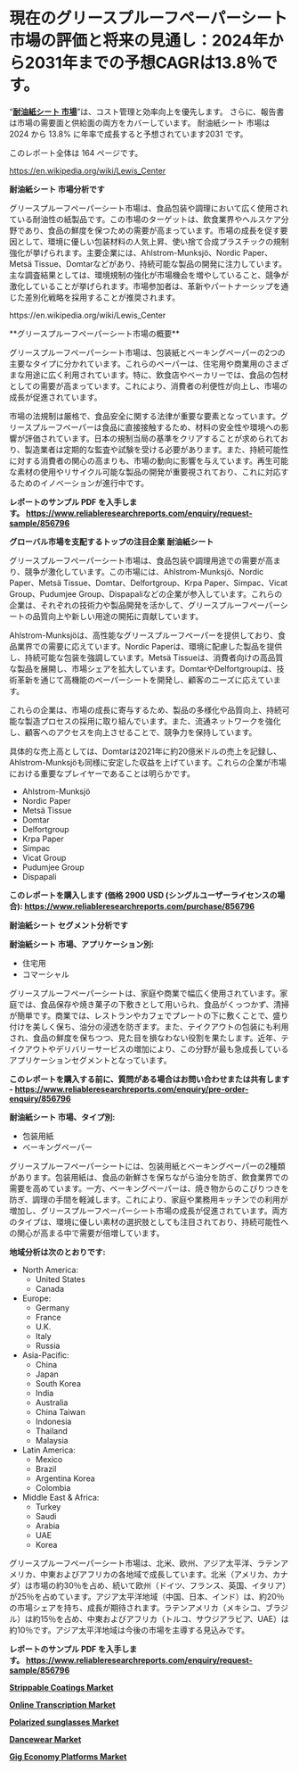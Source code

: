 <p><h1>現在のグリースプルーフペーパーシート市場の評価と将来の見通し：2024年から2031年までの予想CAGRは13.8％です。</h1></p><p>&ldquo;<strong><a href="https://www.reliableresearchreports.com/greaseproof-paper-sheet-r856796?utm_campaign=107&utm_medium=9&utm_source=Github&utm_content=ia&utm_term=20112024&utm_id=greaseproof-paper-sheet">耐油紙シート 市場</a></strong>&rdquo;は、コスト管理と効率向上を優先します。 さらに、報告書は市場の需要面と供給面の両方をカバーしています。 耐油紙シート 市場は 2024 から 13.8% に年率で成長すると予想されています2031 です。</p>
<p>このレポート全体は 164 ページです。</p>
<p><a href="https://en.wikipedia.org/wiki/Lewis_Center?utm_campaign=107&utm_medium=9&utm_source=Github&utm_content=ia&utm_term=20112024&utm_id=greaseproof-paper-sheet">https://en.wikipedia.org/wiki/Lewis_Center</a></p>
<p><strong>耐油紙シート 市場分析です</strong></p>
<p><p>グリースプルーフペーパーシート市場は、食品包装や調理において広く使用されている耐油性の紙製品です。この市場のターゲットは、飲食業界やヘルスケア分野であり、食品の鮮度を保つための需要が高まっています。市場の成長を促す要因として、環境に優しい包装材料の人気上昇、使い捨て合成プラスチックの規制強化が挙げられます。主要企業には、Ahlstrom-Munksjö、Nordic Paper、Metsä Tissue、Domtarなどがあり、持続可能な製品の開発に注力しています。主な調査結果としては、環境規制の強化が市場機会を増やしていること、競争が激化していることが挙げられます。市場参加者は、革新やパートナーシップを通じた差別化戦略を採用することが推奨されます。</p></p>
<p>https://en.wikipedia.org/wiki/Lewis_Center</p>
<p><p>**グリースプルーフペーパーシート市場の概要**</p><p>グリースプルーフペーパーシート市場は、包装紙とベーキングペーパーの2つの主要なタイプに分かれています。これらのペーパーは、住宅用や商業用のさまざまな用途に広く利用されています。特に、飲食店やベーカリーでは、食品の包材としての需要が高まっています。これにより、消費者の利便性が向上し、市場の成長が促進されています。</p><p>市場の法規制は厳格で、食品安全に関する法律が重要な要素となっています。グリースプルーフペーパーは食品に直接接触するため、材料の安全性や環境への影響が評価されています。日本の規制当局の基準をクリアすることが求められており、製造業者は定期的な監査や試験を受ける必要があります。また、持続可能性に対する消費者の関心の高まりも、市場の動向に影響を与えています。再生可能な素材の使用やリサイクル可能な製品の開発が重要視されており、これに対応するためのイノベーションが進行中です。</p></p>
<p><strong>レポートのサンプル PDF を入手します。&nbsp;<a href="https://www.reliableresearchreports.com/enquiry/request-sample/856796?utm_campaign=107&utm_medium=9&utm_source=Github&utm_content=ia&utm_term=20112024&utm_id=greaseproof-paper-sheet">https://www.reliableresearchreports.com/enquiry/request-sample/856796</a></strong></p>
<p><strong>グローバル市場を支配するトップの注目企業 耐油紙シート</strong></p>
<p><p>グリースプルーフペーパーシート市場は、食品包装や調理用途での需要が高まり、競争が激化しています。この市場には、Ahlstrom-Munksjö、Nordic Paper、Metsä Tissue、Domtar、Delfortgroup、Krpa Paper、Simpac、Vicat Group、Pudumjee Group、Dispapaliなどの企業が参入しています。これらの企業は、それぞれの技術力や製品開発を活かして、グリースプルーフペーパーシートの品質向上や新しい用途の開拓に貢献しています。</p><p>Ahlstrom-Munksjöは、高性能なグリースプルーフペーパーを提供しており、食品業界での需要に応えています。Nordic Paperは、環境に配慮した製品を提供し、持続可能な包装を強調しています。Metsä Tissueは、消費者向けの高品質な製品を展開し、市場シェアを拡大しています。DomtarやDelfortgroupは、技術革新を通じて高機能のペーパーシートを開発し、顧客のニーズに応えています。</p><p>これらの企業は、市場の成長に寄与するため、製品の多様化や品質向上、持続可能な製造プロセスの採用に取り組んでいます。また、流通ネットワークを強化し、顧客へのアクセスを向上させることで、競争力を保持しています。</p><p>具体的な売上高としては、Domtarは2021年に約20億米ドルの売上を記録し、Ahlstrom-Munksjöも同様に安定した収益を上げています。これらの企業が市場における重要なプレイヤーであることは明らかです。</p></p>
<p><ul><li>Ahlstrom-Munksjö</li><li>Nordic Paper</li><li>Metsä Tissue</li><li>Domtar</li><li>Delfortgroup</li><li>Krpa Paper</li><li>Simpac</li><li>Vicat Group</li><li>Pudumjee Group</li><li>Dispapali</li></ul></p>
<p><strong>このレポートを購入します (価格 2900 USD (シングルユーザーライセンスの場合):&nbsp;<a href="https://www.reliableresearchreports.com/purchase/856796?utm_campaign=107&utm_medium=9&utm_source=Github&utm_content=ia&utm_term=20112024&utm_id=greaseproof-paper-sheet">https://www.reliableresearchreports.com/purchase/856796</a></strong></p>
<p><strong>耐油紙シート セグメント分析です</strong></p>
<p><strong>耐油紙シート 市場、アプリケーション別:</strong></p>
<p><ul><li>住宅用</li><li>コマーシャル</li></ul></p>
<p><p>グリースプルーフペーパーシートは、家庭や商業で幅広く使用されています。家庭では、食品保存や焼き菓子の下敷きとして用いられ、食品がくっつかず、清掃が簡単です。商業では、レストランやカフェでプレートの下に敷くことで、盛り付けを美しく保ち、油分の浸透を防ぎます。また、テイクアウトの包装にも利用され、食品の鮮度を保ちつつ、見た目を損なわない役割を果たします。近年、テイクアウトやデリバリーサービスの増加により、この分野が最も急成長しているアプリケーションセグメントとなっています。</p></p>
<p><strong>このレポートを購入する前に、質問がある場合はお問い合わせまたは共有します - <a href="https://www.reliableresearchreports.com/enquiry/pre-order-enquiry/856796?utm_campaign=107&utm_medium=9&utm_source=Github&utm_content=ia&utm_term=20112024&utm_id=greaseproof-paper-sheet">https://www.reliableresearchreports.com/enquiry/pre-order-enquiry/856796</a></strong></p>
<p><strong>耐油紙シート 市場、タイプ別:</strong></p>
<p><ul><li>包装用紙</li><li>ベーキングペーパー</li></ul></p>
<p><p>グリースプルーフペーパーシートには、包装用紙とベーキングペーパーの2種類があります。包装用紙は、食品の新鮮さを保ちながら油分を防ぎ、飲食業界での需要を高めています。一方、ベーキングペーパーは、焼き物からのこびりつきを防ぎ、調理の手間を軽減します。これにより、家庭や業務用キッチンでの利用が増加し、グリースプルーフペーパーシート市場の成長が促進されています。両方のタイプは、環境に優しい素材の選択肢としても注目されており、持続可能性への関心が高まる中で需要が倍増しています。</p></p>
<p><strong>地域分析は次のとおりです:</strong></p>
<p><ul>
    <li>
        North America:
        <ul>
            <li>United States</li>
            <li>Canada</li>
        </ul>
    </li>
    <li>
        Europe:
        <ul>
            <li>Germany</li>
            <li>France</li>
            <li>U.K.</li>
            <li>Italy</li>
            <li>Russia</li>
        </ul>
    </li>
    <li>
        Asia-Pacific:
        <ul>
            <li>China</li>
            <li>Japan</li>
            <li>South Korea</li>
            <li>India</li>
            <li>Australia</li>
            <li>China Taiwan</li>
            <li>Indonesia</li>
            <li>Thailand</li>
            <li>Malaysia</li>
        </ul>
    </li>
    <li>
        Latin America:
        <ul>
            <li>Mexico</li>
            <li>Brazil</li>
            <li>Argentina Korea</li>
            <li>Colombia</li>
        </ul>
    </li>
    <li>
        Middle East & Africa:
        <ul>
            <li>Turkey</li>
            <li>Saudi</li>
            <li>Arabia</li>
            <li>UAE</li>
            <li>Korea</li>
        </ul>
    </li>
    </ul></p>
<p><p>グリースプルーフペーパーシート市場は、北米、欧州、アジア太平洋、ラテンアメリカ、中東およびアフリカの各地域で成長しています。北米（アメリカ、カナダ）は市場の約30％を占め、続いて欧州（ドイツ、フランス、英国、イタリア）が25％を占めています。アジア太平洋地域（中国、日本、インド）は、約20％の市場シェアを持ち、成長が期待されます。ラテンアメリカ（メキシコ、ブラジル）は約15％を占め、中東およびアフリカ（トルコ、サウジアラビア、UAE）は約10％です。アジア太平洋地域は今後の市場を主導する見込みです。</p></p>
<p><strong>レポートのサンプル PDF を入手します。&nbsp;<a href="https://www.reliableresearchreports.com/enquiry/request-sample/856796?utm_campaign=107&utm_medium=9&utm_source=Github&utm_content=ia&utm_term=20112024&utm_id=greaseproof-paper-sheet">https://www.reliableresearchreports.com/enquiry/request-sample/856796</a></strong></p>
<p><strong><p><a href="https://www.linkedin.com/pulse/decoding-strippable-coatings-industry-dynamics-strategic-0l1pe?utm_campaign=107&utm_medium=9&utm_source=Github&utm_content=ia&utm_term=20112024&utm_id=greaseproof-paper-sheet">Strippable Coatings Market</a></p><p><a href="https://issuu.com/reportprime-2/docs/online-transcription-market-size-20_a90595a61282a3?utm_campaign=107&utm_medium=9&utm_source=Github&utm_content=ia&utm_term=20112024&utm_id=greaseproof-paper-sheet">Online Transcription Market</a></p><p><a href="https://github.com/luckyshygirl/Market-Research-Report-List-6/blob/main/polarized-sunglasses-market.md?utm_campaign=107&utm_medium=9&utm_source=Github&utm_content=ia&utm_term=20112024&utm_id=greaseproof-paper-sheet">Polarized sunglasses Market</a></p><p><a href="https://github.com/vimar16th/Market-Research-Report-List-6/blob/main/dancewear-market.md?utm_campaign=107&utm_medium=9&utm_source=Github&utm_content=ia&utm_term=20112024&utm_id=greaseproof-paper-sheet">Dancewear Market</a></p><p><a href="https://issuu.com/reportprime-2/docs/gig-economy-platforms-market-size-2_9ff6d5d6321023?utm_campaign=107&utm_medium=9&utm_source=Github&utm_content=ia&utm_term=20112024&utm_id=greaseproof-paper-sheet">Gig Economy Platforms Market</a></p></strong></p>